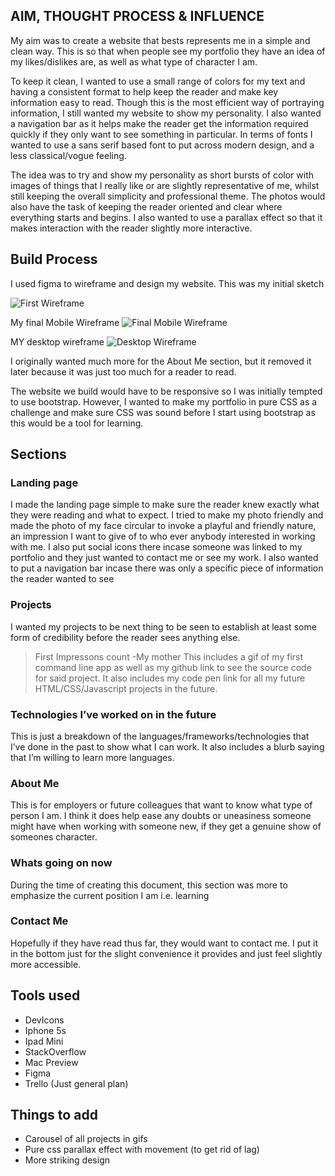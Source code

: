## AIM, THOUGHT PROCESS & INFLUENCE

My aim was to create a website that bests represents me in a simple and clean way. This is so that when people see my portfolio they have an idea of my likes/dislikes are, as well as what type of character I am.

To keep it clean, I wanted to use a small range of colors for my text and having a consistent format to help keep the reader and make key information easy to read. Though this is the most efficient way of portraying information, I still wanted my website to show my personality. I also wanted a navigation bar as it helps make the reader get the information required quickly if they only want to see something in particular. In terms of fonts I wanted to use a sans serif based font to put across modern design, and a less classical/vogue feeling.

The idea was to try and show my personality as short bursts of color with images of things that I really like or are slightly representative of me, whilst still keeping the overall simplicity and professional theme. The photos would also have the task of keeping the reader oriented and clear where everything starts and begins. I also wanted to use a parallax effect so that it makes interaction with the reader slightly more interactive.

## Build Process

I used figma to wireframe and design my website. This was my initial sketch

![First Wireframe](readme/original_wireframe.jpg)

My final Mobile Wireframe
![Final Mobile Wireframe](readme/final_wireframe.jpg)


MY desktop wireframe
![Desktop Wireframe](readme/desktop_wireframe.jpg)

I originally wanted much more for the About Me section, but it removed it later because it was just too much for a reader to read.

The website we build would have to be responsive so I was initially tempted to use bootstrap. However, I wanted to make my portfolio in pure CSS as a challenge and make sure CSS was sound before I start using bootstrap as this would be a tool for learning.

## Sections
### Landing page
I made the landing page simple to make sure the reader knew exactly what they were reading and what to expect. I tried to make my photo friendly and made the photo of my face circular to invoke a playful and friendly nature, an impression I want to give of to who ever anybody interested in working with me. I also put social icons there incase someone was linked to my portfolio and they just wanted to contact me or see my work. I also wanted to put a navigation bar incase there was only a specific piece of information the reader wanted to see

### Projects
I wanted my projects to be next thing to be seen to establish at least some form of credibility before the reader sees anything else.
>First Impressons count
>-My mother
This includes a gif of my first command line app as well as my github link to see the source code for said project. It also includes my code pen link for all my future HTML/CSS/Javascript projects in the future.

### Technologies I’ve worked on in the future
This is just a breakdown of the languages/frameworks/technologies that I’ve done in the past to show what I can work. It also includes a blurb saying that I’m willing to learn more languages.


### About Me
This is for employers or future colleagues that want to know what type of person I am. I think it does help ease any doubts or uneasiness someone might have when working with someone new, if they get a genuine show of someones character.

### Whats going on now
During the time of creating this document, this section was more to emphasize the current position I am i.e. learning

### Contact Me
Hopefully if they have read thus far, they would want to contact me. I put it in the bottom just for the slight convenience it provides and just feel slightly more accessible.

## Tools used
* DevIcons
* Iphone 5s
* Ipad Mini
* StackOverflow
* Mac Preview
* Figma
* Trello (Just general plan)


## Things to add
* Carousel of all projects in gifs
* Pure css parallax effect with movement (to get rid of lag)
* More striking design
